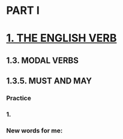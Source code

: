 # PART I
# [1. THE ENGLISH VERB](../1.README.md)
## 1.3. MODAL VERBS
## 1.3.5. MUST AND MAY
### Practice 
### 1.

### New words for me: